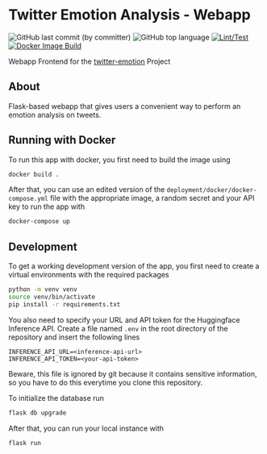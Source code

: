 # Twitter Emotion Analysis - Webapp

![GitHub last commit (by committer)](https://img.shields.io/github/last-commit/florianehmann/twitter-emotion-webapp)
![GitHub top language](https://img.shields.io/github/languages/top/florianehmann/twitter-emotion-webapp)
[![Lint/Test](https://github.com/florianehmann/twitter-emotion-webapp/actions/workflows/python-lint-test.yml/badge.svg)](https://github.com/florianehmann/twitter-emotion-webapp/actions/workflows/python-lint-test.yml)
[![Docker Image Build](https://github.com/florianehmann/twitter-emotion-webapp/actions/workflows/docker-image.yml/badge.svg)](https://github.com/florianehmann/twitter-emotion-webapp/actions/workflows/docker-image.yml)

Webapp Frontend for the [twitter-emotion](https://github.com/florianehmann/twitter-emotion) Project

## About

Flask-based webapp that gives users a convenient way to perform an emotion analysis on tweets.

## Running with Docker

To run this app with docker, you first need to build the image using

```bash
docker build .
```

After that, you can use an edited version of the `deployment/docker/docker-compose.yml` file with the appropriate image, a random secret and your API key to run the app with

```bash
docker-compose up
```

## Development

To get a working development version of the app, you first need to create a virtual environments with the required packages

```bash
python -m venv venv
source venv/bin/activate
pip install -r requirements.txt
```

You also need to specify your URL and API token for the Huggingface Inference API. Create a file named `.env` in the root directory of the repository and insert the following lines

```
INFERENCE_API_URL=<inference-api-url>
INFERENCE_API_TOKEN=<your-api-token>
```

Beware, this file is ignored by git because it contains sensitive information, so you have to do this everytime you clone this repository.

To initialize the database run

```bash
flask db upgrade
```

After that, you can run your local instance with

```bash
flask run
```
